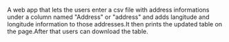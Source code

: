 A web app that lets the users enter a csv file with address informations under a column named "Address" or "address" and adds langitude and longitude information
to those addresses.It then prints the updated table on the page.After that users can download the table.
